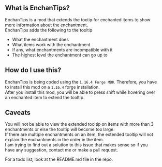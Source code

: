 ## What is EnchanTips?
EnchanTips is a mod that extends the tootip for enchanted items to show more information about the enchantment.  
EnchanTips adds the following to the tooltip
- What the enchantment does
- What items work with the enchantment
- If any, what enchantments are incompatible with it
- The highest level the enchantment can go up to  
## How do I use this?
EnchanTips is being coded using the `1.16.4 Forge MDK`. Therefore, you have to install this mod on a `1.16.4` forge installation.  
After you install this mod, you will be able to press shift while hovering over an enchanted item to extend the tooltip.
## Caveats
You will not be able to view the extended tooltip on items with more than 3 enchantments or else the tooltip will become too large.  
If there are multiple enchantments on an item, the extended tooltip will not explain the enchantments in the order in the item.  
I am trying to find out a solution to this issue that makes sense so if you have any suggestion, contact me or make a pull request.  
  
For a todo list, look at the README.md file in the repo.
